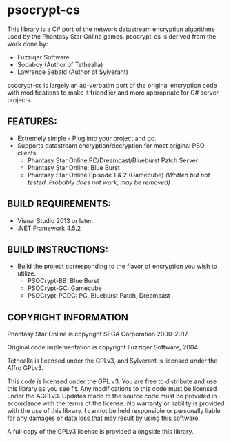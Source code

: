 # psocrypt-cs
This library is a C# port of the network datastream encryption algorithms used by the Phantasy Star Online games. psocrypt-cs is derived from the work done by:

* Fuzziqer Software
* Sodaboy (Author of Tethealla)
* Lawrence Sebald (Author of Sylverant)

psocrypt-cs is largely an ad-verbatim port of the original encryption code with modifications to make it friendlier and more appropriate for C# server projects.

## FEATURES:
* Extremely simple - Plug into your project and go.
* Supports datastream encryption/decryption for most original PSO clients.
    * Phantasy Star Online PC/Dreamcast/Blueburst Patch Server
    * Phantasy Star Online: Blue Burst 
    * Phantasy Star Online Episode 1 & 2 (Gamecube) _(Written but not tested. Probably does not work, may be removed)_

## BUILD REQUIREMENTS:
* Visual Studio 2013 or later.
* .NET Framework 4.5.2

## BUILD INSTRUCTIONS:
* Build the project corresponding to the flavor of encryption you wish to utilize.
    - PSOCrypt-BB: Blue Burst
    - PSOCrypt-GC: Gamecube
    - PSOCrypt-PCDC: PC, Blueburst Patch, Dreamcast


## COPYRIGHT INFORMATION
Phantasy Star Online is copyright SEGA Corporation 2000-2017.

Original code implementation is copyright Fuzziqer Software, 2004.

Tethealla is licensed under the GPLv3, and Sylverant is licensed under the Affro GPLv3. 

This code is licensed under the GPL v3. You are free to distribute and use this library as you see fit.
Any modifications to this code must be licensed under the AGPLv3. Updates made to the source code must be provided in accordance with the terms of the license. No warranty or liability is provided with the use of this library. I cannot be held responsible or personally liable for any damages or data loss that may result by using this software.

A full copy of the GPLv3 license is provided alongside this library.
